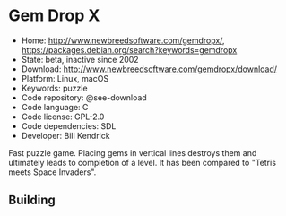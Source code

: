 # Gem Drop X

- Home: http://www.newbreedsoftware.com/gemdropx/, https://packages.debian.org/search?keywords=gemdropx
- State: beta, inactive since 2002
- Download: http://www.newbreedsoftware.com/gemdropx/download/
- Platform: Linux, macOS
- Keywords: puzzle
- Code repository: @see-download
- Code language: C
- Code license: GPL-2.0
- Code dependencies: SDL
- Developer: Bill Kendrick

Fast puzzle game. Placing gems in vertical lines destroys them and ultimately leads to completion of a level. It has been compared to "Tetris meets Space Invaders".

## Building
